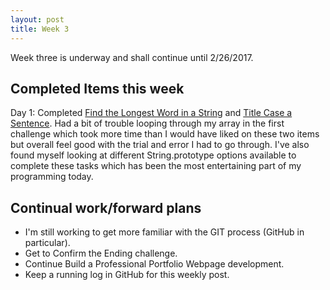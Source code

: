 ```yaml
---
layout: post
title: Week 3
---
```


Week three is underway and shall continue until 2/26/2017.

<!--more-->

## Completed Items this week

Day 1:  Completed [Find the Longest Word in a String][1] and [Title Case a Sentence][2].  Had a bit of trouble looping through my array in the first challenge which took more time than I would have liked on these two items but overall feel good with the trial and error I had to go through.  I've also found myself looking at different String.prototype options available to complete these tasks which has been the most entertaining part of my programming today.


## Continual work/forward plans

* I'm still working to get more familiar with the GIT process (GitHub in particular).
* Get to Confirm the Ending challenge.
* Continue Build a Professional Portfolio Webpage development.
* Keep a running log in GitHub for this weekly post.

[1]: https://www.freecodecamp.com/challenges/find-the-longest-word-in-a-string
[2]: https://www.freecodecamp.com/challenges/title-case-a-sentence
